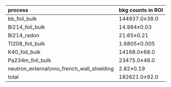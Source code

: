 | **process**                                    | **bkg counts in ROI** |
|:-----------------------------------------------|:----------------------|
| bb\_foil\_bulk                                 | 144937.0±38.0         |
| Bi214\_foil\_bulk                              | 14.984±0.03           |
| Bi214\_radon                                   | 21.65±0.21            |
| Tl208\_foil\_bulk                              | 1.6805±0.005          |
| K40\_foil\_bulk                                | 14168.0±68.0          |
| Pa234m\_foil\_bulk                             | 23475.0±48.0          |
| neutron\_external\nno\_french\_wall\_shielding | 2.82±0.19             |
| total                                          | 182621.0±92.0         |

